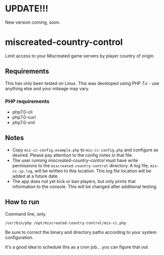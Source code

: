 # UPDATE!!!
New version coming, soon.

# miscreated-country-control
Limit access to your Miscreated game servers by player country of origin.

## Requirements ##
This has only been tested on Linux. This was developed using PHP 7.x - use anything else and your mileage may vary.

### PHP requirements ###
* php7.0-cli
* php7.0-curl
* php7.0-xml

## Notes ##
* Copy `mis-cc-config.example.php` to `mis-cc-config.php` and configure as desired. Please pay attention to the config notes in that file.
* The user running *miscreated-country-control* must have write permissions to the `miscreated-country-control` directory. A log file, `mis-cc-ip.log`, will be written to this location. This log file location will be added at a future date.
* The app does not yet kick or ban players, but only prints that information to the console. This will be changed after additional testing.

## How to run ##
Command line, only.

```/usr/bin/php /opt/miscreated-country-control/mis-cc.php```

Be sure to correct the binary and directory paths according to your system configuration.

It's a good idea to schedule this as a cron job... you can figure that out.
